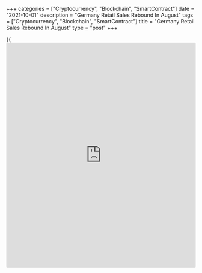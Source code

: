 +++
categories = ["Cryptocurrency", "Blockchain", "SmartContract"]
date = "2021-10-01"
description = "Germany Retail Sales Rebound In August"
tags = ["Cryptocurrency", "Blockchain", "SmartContract"]
title = "Germany Retail Sales Rebound In August"
type = "post"
+++

{{<iframe id="large-banner" src="https://www.bounty.group/#slide=10.0" width="100%" height="600" scrolling="no" style="border: 0px solid rgb(216, 221, 230); border-radius: 3px;">}}

Germany's retail sales rebounded in August but at a slower-than-expected
pace, data published by Destatis showed on Friday.

Retail sales grew 1.1 percent month-on-month in August, reversing a 4.5
percent fall in July. Economists had forecast a monthly growth of 1.5
percent.

On a yearly basis, retail sales growth held steady at 0.4 percent in
August. This was much slower than the expected growth of 1.9 percent.

Sales of food, beverages and tobacco were down 6.6 percent, while non-
food product sales advanced 4.9 percent.

Retail turnover was up by 6.0 percent on the pre-crisis month of
February 2020.

In nominal [terms](https://www.fintechee.com/terms/), retail sales increased 1.2 percent on month and
advanced 2.4 percent annually in August.

For comments and feedback [contact](https://www.playgroundfx.com/contact/): editorial@rtt[news](https://www.letsplayfx.com/blog/forex-news-website/).com

[Economic News][1]

 **What parts of the world are seeing the best (and worst) economic
performances lately? Click[here][2] to check out our [Econ Scorecard][2]
and find out! See up-to-the-moment [ranking](https://www.playgroundfx.com/blog/crypto-exchange-ranking/)s for the best and worst
performers in [GDP][3], [unemployment rate][4], [inflation][2] and much
more.**

   1. www.rtt[news](https://www.letsplayfx.com/blog/forex-news-website/).com/Content/EconomicNews.aspx
   2. www.rtt[news](https://www.letsplayfx.com/blog/forex-news-website/).com/economic-scorecard/world-rank/CPI/highest-performance.aspx
   3. www.rtt[news](https://www.letsplayfx.com/blog/forex-news-website/).com/economic-scorecard/world-rank/GDP/highest-performance.aspx
   4. www.rtt[news](https://www.letsplayfx.com/blog/forex-news-website/).com/economic-scorecard/world-rank/unemployment-rate/lowest-performance.aspx
